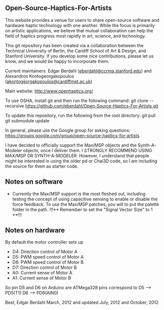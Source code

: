 Open-Source-Haptics-For-Artists
-------------------------------
This website provides a venue for users to share open-source software and hardware haptic technology with one another. While the focus is primarily on artistic applications, we believe that mutual collaboration can help the field of haptics progress most rapidly in art, science, and technology. 

This git repository has been created via a collaboration between the Technical University of Berlin, the Cardiff School of Art & Design, and Stanford University.  If you develop some nice contributions, please let us know, and we would be happy to incorporate them.

Current maintainers:
Edgar Berdahl (eberdahl@ccrma.stanford.edu)
and
Alexandros Kontogeorgakopoulos (akontogeorgakopoulos@cardiffmet.ac.uk)



Main website:
http://www.openhaptics.org/


To use OSHA, install git and then run the following command:
git clone --recursive https://github.com/eberdahl/Open-Source-Haptics-For-Artists.git


To update this repository, run the following from the root directory:
git pull
git submodule update

In general, please use the Google group for asking questions:
https://groups.google.com/group/open-source-haptics-for-artists

I have decided to officially support the Max/MSP objects and the Synth-A-Modeler objects, once I deliver them.  I STRONGLY RECOMMEND USING MAX/MSP OR SYNTH-A-MODELER.  However, I understand that people might be interested in using the older pd or Chai3D code, so I am including the source for them as starter code.


Notes on software
-----------------
- Currently the Max/MSP support is the most fleshed out, including testing the concept of using capacitive sensing to enable or disable the force feedback.  To use the Max/MSP patches, you will to put the palette folder in the path.
!!!**  Remember to set the "Signal Vector Size" to 1  **!!!


Notes on hardware
-----------------
By default the motor controller sets up 
- D4: Direction control of Motor A 
- D5: PWM speed control of Motor A 
- D6: PWM speed control of Motor B 
- D7: Direction control of Motor B 
- A0: Current sense of Motor A 
- A1: Current sense of Motor B 

So pin D5 and D6 on Arduino are ATMega328 pins correspond to
D5 --> PD5(T1)
D6 --> PD6(AIN0)



Best,
Edgar Berdahl
March, 2012 and updated July, 2012 and October, 2012
